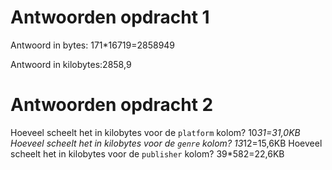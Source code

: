 # Antwoorden opdracht 1

Antwoord in bytes: 171*16719=2858949

Antwoord in kilobytes:2858,9

# Antwoorden opdracht 2

Hoeveel scheelt het in kilobytes voor de `platform` kolom?
10*31=31,0KB
Hoeveel scheelt het in kilobytes voor de `genre` kolom?
13*12=15,6KB
Hoeveel scheelt het in kilobytes voor de `publisher` kolom?
39*582=22,6KB
